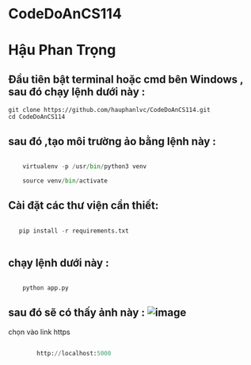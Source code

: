# CodeDoAnCS114
# Hậu Phan Trọng 
## Đầu tiên bật terminal hoặc cmd bên Windows , sau đó chạy lệnh dưới này :
```
git clone https://github.com/hauphanlvc/CodeDoAnCS114.git
cd CodeDoAnCS114
```
## sau đó ,tạo môi trường ảo bằng lệnh này :

```python

    virtualenv -p /usr/bin/python3 venv    

    source venv/bin/activate

```

## Cài đặt các thư viện cần thiết:

```python

   pip install -r requirements.txt 
    
```


## chạy lệnh dưới này :

```python

    python app.py

```


## sau đó sẽ có thấy ảnh này : ![image](https://user-images.githubusercontent.com/34708839/129343942-26e29a46-830b-4732-bc8d-5a74dfa19e9e.png)
chọn vào link https

```python

        http://localhost:5000

```



```
